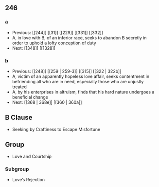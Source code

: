 ## 246
### a
- Previous: [[244]] [[31]] [[229]] [[331]] [[332]] 
- A, in love with B, of an inferior race, seeks to abandon B secretly in order to uphold a lofty conception of duty
- Next: [[348]] [[1328]] 

### b
- Previous: [[248]] [[259 | 259-3]] [[315]] [[322 | 322b]] 
- A, victim of an apparently hopeless love affair, seeks contentment in befriending all who are in need, especially those who are unjustly treated
- A, by his enterprises in altruism, finds that his hard nature undergoes a beneficial change
- Next: [[368 | 368e]] [[360 | 360a]] 

## B Clause
- Seeking by Craftiness to Escape Misfortune

## Group
- Love and Courtship

### Subgroup
- Love’s Rejection

